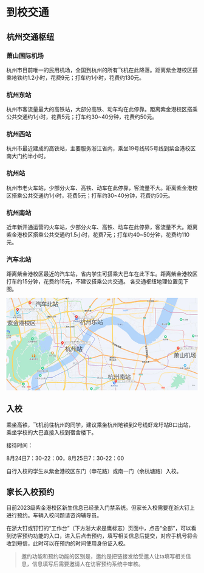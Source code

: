 # 到校交通

## 杭州交通枢纽

### 萧山国际机场

杭州市目前唯一的民用机场，全国到杭州的所有飞机在此降落。距离紫金港校区搭乘地铁约1.2小时，花费9元；打车约1小时，花费约130元。

### 杭州东站

杭州市客流量最大的高铁站，大部分高铁、动车均在此停靠。距离紫金港校区搭乘公共交通约1小时，花费5元；打车约30~40分钟，花费约50元。

### 杭州西站

杭州市最近建成的高铁站，主要服务浙江省内，乘坐19号线转5号线到紫金港校区南大门约半小时。

### 杭州站

杭州市老火车站，少部分火车、高铁、动车在此停靠，客流量不大。距离紫金港校区搭乘公共交通约1小时，花费5元；打车约30~40分钟，花费约50元。

### 杭州南站

近年新开通运营的火车站，少部分火车、高铁、动车在此停靠，客流量不大。距离紫金港校区搭乘公共交通约1.5小时，花费7元；打车约40~50分钟，花费约110元。

### 汽车北站

距离紫金港校区最近的汽车站，省内学生可搭乘大巴车在此下车。距离紫金港校区打车约15分钟，花费约15元，不建议搭乘公共交通。
各交通枢纽地理位置见下图。

![transporation](../assets/transportation.webp)

## 入校

乘坐高铁，飞机前往杭州的同学，建议乘坐杭州地铁到2号线虾龙圩站B口出站，乘坐学校的大巴直接入校到宿舍楼下。

接待时间：

8月24日7：30-22：00，8月25日7：30-22：00

自行入校的学生从紫金港校区东门（申花路）或南一门（余杭塘路）入校。

## 家长入校预约

目前2023级紫金港校区新生信息已经录入门禁系统。但家长入校需要在浙大钉上进行预约。车辆入校问题请咨询辅导员。

在浙大钉或钉钉的“工作台”（下方浙大求是鹰标志）页面中，点击“全部”，可以看到访客预约功能的入口，进入后点击预约，填写相关信息后提交，对应手机号将会收到短信，此时可以在预约的时间使用身份证入校。

> 邀约功能和预约功能的区别是，邀约是把链接发给受邀人让ta填写相关信息，信息填写后需要邀请人在访客预约系统中审核。
